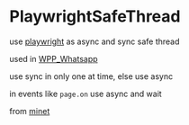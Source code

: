 # PlaywrightSafeThread
use [playwright](https://github.com/microsoft/playwright-python) as async and sync safe thread

used in [WPP_Whatsapp](https://github.com/3mora2/WPP_Whatsapp)

use sync in only one at time, else use async

in events like `page.on` use async and wait

from [minet](https://github.com/medialab/minet/blob/master/minet/browser/threadsafe_browser.py)
